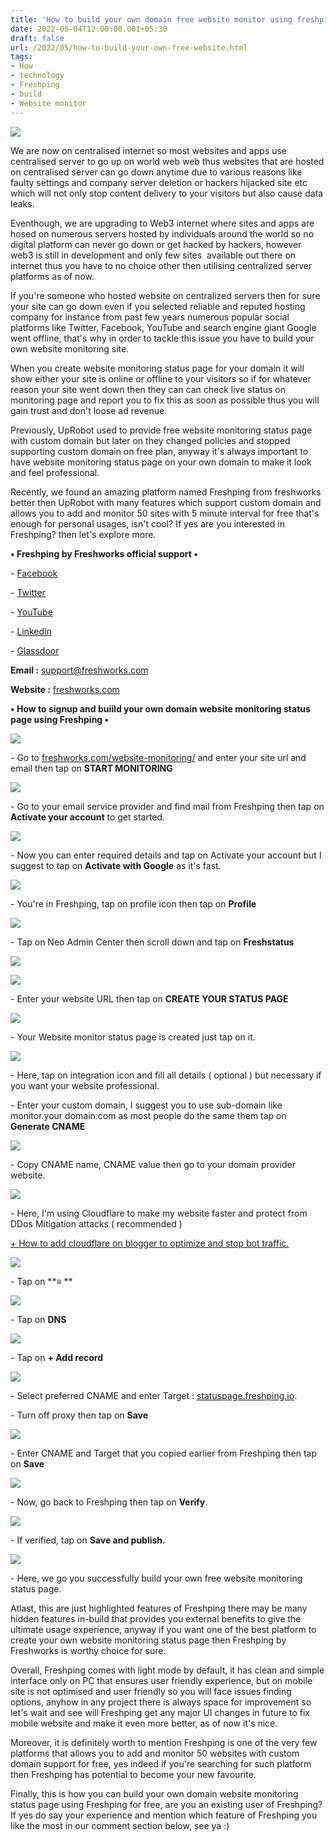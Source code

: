 ```yaml
---
title: 'How to build your own domain free website monitor using freshping.'
date: 2022-05-04T12:00:00.001+05:30
draft: false
url: /2022/05/how-to-build-your-own-free-website.html
tags: 
- How
- technology
- Freshping
- build
- Website monitor
---
```


 [![](https://lh3.googleusercontent.com/-zHzo3z-8lhE/YnMqE3WY-OI/AAAAAAAAKsQ/uEYO96CFGrUKBelAtXhrZ-zo4ezWwvObQCNcBGAsYHQ/s1600/1651714574706518-0.png)](https://lh3.googleusercontent.com/-zHzo3z-8lhE/YnMqE3WY-OI/AAAAAAAAKsQ/uEYO96CFGrUKBelAtXhrZ-zo4ezWwvObQCNcBGAsYHQ/s1600/1651714574706518-0.png) 

  

  

  

  

We are now on centralised internet so most websites and apps use centralised server to go up on world web web thus websites that are hosted on centralised server can go down anytime due to various reasons like faulty settings and company server deletion or hackers hijacked site etc which will not only stop content delivery to your visitors but also cause data leaks.

  

Eventhough, we are upgrading to Web3 internet where sites and apps are hosed on numerous servers hosted by individuals around the world so no digital platform can never go down or get hacked by hackers, however web3 is still in development and only few sites  available out there on internet thus you have to no choice other then utilising centralized server platforms as of now.

  

If you're someone who hosted website on centralized servers then for sure your site can go down even if you selected reliable and reputed hosting company for instance from past few years numerous popular social platforms like Twitter, Facebook, YouTube and search engine giant Google went offline, that's why in order to tackle this issue you have to build your own website monitoring site.

  

When you create website monitoring status page for your domain it will show either your site is online or offline to your visitors so if for whatever reason your site went down then they can can check live status on monitoring page and report you to fix this as soon as possible thus you will gain trust and don't loose ad revenue.

  

Previously, UpRobot used to provide free website monitoring status page with custom domain but later on they changed policies and stopped supporting custom domain on free plan, anyway it's always important to have website monitoring status page on your own domain to make it look and feel professional.

  

Recently, we found an amazing platform named Freshping from freshworks better then UpRobot with many features which support custom domain and allows you to add and monitor 50 sites with 5 minute interval for free that's enough for personal usages, isn't cool? If yes are you interested in Freshping? then let's explore more.

  

**• Freshping by Freshworks official support •**

\- [Facebook](https://www.facebook.com/FreshworksInc/)

\- [Twitter](https://twitter.com/freshworksinc)

\- [YouTube](https://www.youtube.com/channel/UCYtaa2E7NSvf3uD9DbsDYZA)

\- [LinkedIn](https://www.linkedin.com/company/1377014)

\- [Glassdoor](https://www.glassdoor.com/Overview/Working-at-Freshworks-EI_IE1680273.11,21.htm)

  

**Email :** [support@freshworks.com](mailto:support@freshworks.com)

**Website :** [freshworks.com](http://freshworks.com)

**• How to signup and buiild your own domain website monitoring status page using Freshping •**

 **[![](https://lh3.googleusercontent.com/-Va37c4L0_4U/YnMqDjZUucI/AAAAAAAAKsM/Z80N1L8N9MEeNW5FbE54HlIXQy6j31KRwCNcBGAsYHQ/s1600/1651714565540345-1.png)](https://lh3.googleusercontent.com/-Va37c4L0_4U/YnMqDjZUucI/AAAAAAAAKsM/Z80N1L8N9MEeNW5FbE54HlIXQy6j31KRwCNcBGAsYHQ/s1600/1651714565540345-1.png)** 

\- Go to [freshworks.com/website-monitoring/](https://freshworks.com/website-monitoring/) and enter your site url and email then tap on **START MONITORING**

 **[![](https://lh3.googleusercontent.com/-ohEKAO2xKAc/YnMqBXYXzQI/AAAAAAAAKsE/Ufe8brlhH9Q0Uv8LefqWFSSqsPreDI4xQCNcBGAsYHQ/s1600/1651714560316335-2.png)](https://lh3.googleusercontent.com/-ohEKAO2xKAc/YnMqBXYXzQI/AAAAAAAAKsE/Ufe8brlhH9Q0Uv8LefqWFSSqsPreDI4xQCNcBGAsYHQ/s1600/1651714560316335-2.png)** 

\- Go to your email service provider and find mail from Freshping then tap on **Activate your account** to get started.

  

 [![](https://lh3.googleusercontent.com/-LAkTMedLhK4/YnMp_4KdExI/AAAAAAAAKsA/nS6CuEpE2_UxLOUkj5TqqsrTgSSS4JujQCNcBGAsYHQ/s1600/1651714554909826-3.png)](https://lh3.googleusercontent.com/-LAkTMedLhK4/YnMp_4KdExI/AAAAAAAAKsA/nS6CuEpE2_UxLOUkj5TqqsrTgSSS4JujQCNcBGAsYHQ/s1600/1651714554909826-3.png) 

  

\- Now you can enter required details and tap on Activate your account but I suggest to tap on **Activate with Google** as it's fast.

  

 [![](https://lh3.googleusercontent.com/-qsC706WF7BY/YnMp-iyJx0I/AAAAAAAAKr4/sTGE3UbutBkelGG-EYmuitB1yVv7dIUswCNcBGAsYHQ/s1600/1651714550540727-4.png)](https://lh3.googleusercontent.com/-qsC706WF7BY/YnMp-iyJx0I/AAAAAAAAKr4/sTGE3UbutBkelGG-EYmuitB1yVv7dIUswCNcBGAsYHQ/s1600/1651714550540727-4.png) 

  

\- You're in Freshping, tap on profile icon then tap on **Profile**

 **[![](https://lh3.googleusercontent.com/-jswJeyysGLk/YnMp9iVezPI/AAAAAAAAKr0/d05WPKnaN-Q3SV8m90QC8DxBn3FrTaHAQCNcBGAsYHQ/s1600/1651714545974284-5.png)](https://lh3.googleusercontent.com/-jswJeyysGLk/YnMp9iVezPI/AAAAAAAAKr0/d05WPKnaN-Q3SV8m90QC8DxBn3FrTaHAQCNcBGAsYHQ/s1600/1651714545974284-5.png)** 

\- Tap on Neo Admin Center then scroll down and tap on **Freshstatus**

 **[![](https://lh3.googleusercontent.com/-VtlfUUHfzRc/YnMp8fxwsCI/AAAAAAAAKrw/kwPqTR1zmgcf0Ge4SmlGHuh6evVqXjtAgCNcBGAsYHQ/s1600/1651714541804160-6.png)](https://lh3.googleusercontent.com/-VtlfUUHfzRc/YnMp8fxwsCI/AAAAAAAAKrw/kwPqTR1zmgcf0Ge4SmlGHuh6evVqXjtAgCNcBGAsYHQ/s1600/1651714541804160-6.png)** 

 **[![](https://lh3.googleusercontent.com/-1Qo6anjgI30/YnMp7fspxdI/AAAAAAAAKrs/Ohetut93VzQXLUPRvWmEtHYlqL3SGYlxACNcBGAsYHQ/s1600/1651714537587956-7.png)](https://lh3.googleusercontent.com/-1Qo6anjgI30/YnMp7fspxdI/AAAAAAAAKrs/Ohetut93VzQXLUPRvWmEtHYlqL3SGYlxACNcBGAsYHQ/s1600/1651714537587956-7.png)** 

\- Enter your website URL then tap on **CREATE YOUR STATUS PAGE**

 **[![](https://lh3.googleusercontent.com/-kyEchb-FQqM/YnMp6S_ohPI/AAAAAAAAKro/jEdgAhZ9phE0mXVNlMsavHhkDnFODs-0wCNcBGAsYHQ/s1600/1651714534011000-8.png)](https://lh3.googleusercontent.com/-kyEchb-FQqM/YnMp6S_ohPI/AAAAAAAAKro/jEdgAhZ9phE0mXVNlMsavHhkDnFODs-0wCNcBGAsYHQ/s1600/1651714534011000-8.png)** 

  

\- Your Website monitor status page is created just tap on it.

  

 [![](https://lh3.googleusercontent.com/-2GSSQRB4Uxw/YnMp5dmdYDI/AAAAAAAAKrk/OuPr2kw0vEk2iRvfSWPWRqwNRxXUGfBsgCNcBGAsYHQ/s1600/1651714528214197-9.png)](https://lh3.googleusercontent.com/-2GSSQRB4Uxw/YnMp5dmdYDI/AAAAAAAAKrk/OuPr2kw0vEk2iRvfSWPWRqwNRxXUGfBsgCNcBGAsYHQ/s1600/1651714528214197-9.png) 

  

\- Here, tap on integration icon and fill all details ( optional ) but necessary if you want your website professional.

  

\- Enter your custom domain, I suggest you to use sub-domain like monitor.your domain.com as most people do the same them tap on **Generate CNAME**

 **[![](https://lh3.googleusercontent.com/-8QUlW7lEMoI/YnMp37zHVhI/AAAAAAAAKrg/Mhjw_n09ZEwCQqI-y8rKVunGQXzl8kS0QCNcBGAsYHQ/s1600/1651714523450725-10.png)](https://lh3.googleusercontent.com/-8QUlW7lEMoI/YnMp37zHVhI/AAAAAAAAKrg/Mhjw_n09ZEwCQqI-y8rKVunGQXzl8kS0QCNcBGAsYHQ/s1600/1651714523450725-10.png)** 

\- Copy CNAME name, CNAME value then go to your domain provider website.

  

 [![](https://lh3.googleusercontent.com/-teSV4X9Z8I4/YnMp2tzraMI/AAAAAAAAKrc/0wCWI1biLbAY86OofJQRRaf_tB9pgUx9ACNcBGAsYHQ/s1600/1651714519275576-11.png)](https://lh3.googleusercontent.com/-teSV4X9Z8I4/YnMp2tzraMI/AAAAAAAAKrc/0wCWI1biLbAY86OofJQRRaf_tB9pgUx9ACNcBGAsYHQ/s1600/1651714519275576-11.png) 

  

\- Here, I'm using Cloudflare to make my website faster and protect from DDos Mitigation attacks ( recommended )

  

[\+ How to add cloudflare on blogger to optimize and stop bot traffic.](https://www.techtracker.in/2021/12/how-to-add-cloudflare-on-blogger-to.html)

  

 **[![](https://lh3.googleusercontent.com/-RYuDSQO74mM/YnMp1qJSbhI/AAAAAAAAKrY/PBnf4oxBqmYT32s6kepCjc-XDcpYg5LPQCNcBGAsYHQ/s1600/1651714513221516-12.png)](https://lh3.googleusercontent.com/-RYuDSQO74mM/YnMp1qJSbhI/AAAAAAAAKrY/PBnf4oxBqmYT32s6kepCjc-XDcpYg5LPQCNcBGAsYHQ/s1600/1651714513221516-12.png)** 

\- Tap on **≡ **

 **[![](https://lh3.googleusercontent.com/-g58mflzZJQQ/YnMp0NIkoSI/AAAAAAAAKrU/EBqO6Nw6_iM88hzKTBehRhycaqVFdThFQCNcBGAsYHQ/s1600/1651714507674558-13.png)](https://lh3.googleusercontent.com/-g58mflzZJQQ/YnMp0NIkoSI/AAAAAAAAKrU/EBqO6Nw6_iM88hzKTBehRhycaqVFdThFQCNcBGAsYHQ/s1600/1651714507674558-13.png)** 

\- Tap on **DNS**

  

 [![](https://lh3.googleusercontent.com/-ORX6kAY4pRE/YnMpyxlAabI/AAAAAAAAKrQ/vYCwdLaPpL8OZtG8F4MrN6C7nEz_x7xEwCNcBGAsYHQ/s1600/1651714503046350-14.png)](https://lh3.googleusercontent.com/-ORX6kAY4pRE/YnMpyxlAabI/AAAAAAAAKrQ/vYCwdLaPpL8OZtG8F4MrN6C7nEz_x7xEwCNcBGAsYHQ/s1600/1651714503046350-14.png) 

  

\- Tap on **+ Add record**

 **[![](https://lh3.googleusercontent.com/-TeiBZYUBoCM/YnMpxoZbWxI/AAAAAAAAKrM/hXXGZpdNEeIh6AnEny8RUfryaqo5kqsAwCNcBGAsYHQ/s1600/1651714497705089-15.png)](https://lh3.googleusercontent.com/-TeiBZYUBoCM/YnMpxoZbWxI/AAAAAAAAKrM/hXXGZpdNEeIh6AnEny8RUfryaqo5kqsAwCNcBGAsYHQ/s1600/1651714497705089-15.png)** 

\- Select preferred CNAME and enter Target : [statuspage.freshping.io](http://statuspage.freshping.io).

  

\- Turn off proxy then tap on **Save**

 **[![](https://lh3.googleusercontent.com/-y1A8F6AgYJ0/YnMpwKrN4NI/AAAAAAAAKrI/FXm1duzwtJMyXn1vW5NPkDt6wzUirRGIgCNcBGAsYHQ/s1600/1651714492105052-16.png)](https://lh3.googleusercontent.com/-y1A8F6AgYJ0/YnMpwKrN4NI/AAAAAAAAKrI/FXm1duzwtJMyXn1vW5NPkDt6wzUirRGIgCNcBGAsYHQ/s1600/1651714492105052-16.png)** 

\- Enter CNAME and Target that you copied earlier from Freshping then tap on **Save**

 **[![](https://lh3.googleusercontent.com/-SoLMlO3qLag/YnMpu_kVfnI/AAAAAAAAKrE/mduDp0hXy_gn8Munl-Uq_kVsQ5ZiOFtDgCNcBGAsYHQ/s1600/1651714486949463-17.png)](https://lh3.googleusercontent.com/-SoLMlO3qLag/YnMpu_kVfnI/AAAAAAAAKrE/mduDp0hXy_gn8Munl-Uq_kVsQ5ZiOFtDgCNcBGAsYHQ/s1600/1651714486949463-17.png)** 

\- Now, go back to Freshping then tap on **Verify**.

  

 [![](https://lh3.googleusercontent.com/-C1QMG-Rice0/YnMptqL_odI/AAAAAAAAKrA/HO0SiSiPQio_Opo08RdqEf98orznezJ2gCNcBGAsYHQ/s1600/1651714481255764-18.png)](https://lh3.googleusercontent.com/-C1QMG-Rice0/YnMptqL_odI/AAAAAAAAKrA/HO0SiSiPQio_Opo08RdqEf98orznezJ2gCNcBGAsYHQ/s1600/1651714481255764-18.png) 

  

\- If verified, tap on **Save and publish.**  

 **[![](https://lh3.googleusercontent.com/-XyKteNbm-1g/YnMpsXkyx7I/AAAAAAAAKq8/OMx87PTRX-MW7fcGOoUrPD3nvno9Q_GLACNcBGAsYHQ/s1600/1651714477215773-19.png)](https://lh3.googleusercontent.com/-XyKteNbm-1g/YnMpsXkyx7I/AAAAAAAAKq8/OMx87PTRX-MW7fcGOoUrPD3nvno9Q_GLACNcBGAsYHQ/s1600/1651714477215773-19.png)** 

\- Here, we go you successfully build your own free website monitoring status page.

  

Atlast, this are just highlighted features of Freshping there may be many hidden features in-build that provides you external benefits to give the ultimate usage experience, anyway if you want one of the best platform to create your own website monitoring status page then Freshping by Freshworks is worthy choice for sure.

  

Overall, Freshping comes with light mode by default, it has clean and simple interface only on PC that ensures user friendly experience, but on mobile site is not optimised and user friendly so you will face issues finding options, anyhow in any project there is always space for improvement so let's wait and see will Freshping get any major UI changes in future to fix mobile website and make it even more better, as of now it's nice.

  

Moreover, it is definitely worth to mention Freshping is one of the very few platforms that allows you to add and monitor 50 websites with custom domain support for free, yes indeed if you're searching for such platform then Freshping has potential to become your new favourite.

  

Finally, this is how you can build your own domain website monitoring status page using Freshping for free, are you an existing user of Freshping? If yes do say your experience and mention which feature of Freshping you like the most in our comment section below, see ya :)